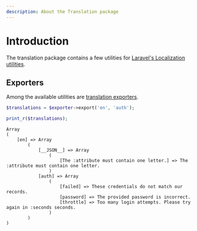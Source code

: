 ```yaml
---
description: About the Translation package
---
```


# Introduction

The translation package contains a few utilities for [Laravel's Localization utilities](https://laravel.com/docs/11.x/localization).

## Exporters

Among the available utilities are [translation exporters](./exporters/README.md).

```php
$translations = $exporter->export('en', 'auth');

print_r($translations);
```

```
Array
(
    [en] => Array
        (
            [__JSON__] => Array
                (
                    [The :attribute must contain one letter.] => The :attribute must contain one letter.
                )
            [auth] => Array
                (
                    [failed] => These credentials do not match our records.
                    [password] => The provided password is incorrect.
                    [throttle] => Too many login attempts. Please try again in :seconds seconds.
                )
        )
)
```